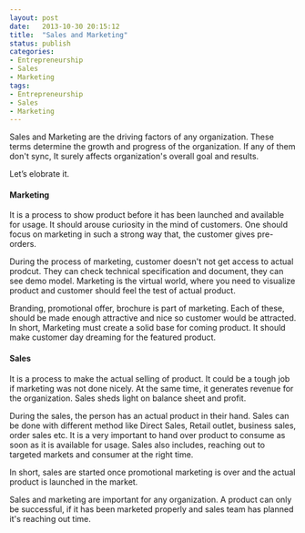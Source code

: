 ```yaml
---
layout: post
date:   2013-10-30 20:15:12
title:  "Sales and Marketing"
status: publish
categories: 
- Entrepreneurship
- Sales
- Marketing
tags:
- Entrepreneurship
- Sales
- Marketing
---
```


Sales and Marketing are the driving factors of any organization. These terms determine the growth and progress of the organization. If any of them don't sync, It surely affects organization's overall goal and results.

Let’s elobrate it.


#### Marketing
It is a process to show product before it has been launched and available for usage. It should arouse curiosity in the mind of customers. One should focus on marketing in such a strong way that, the customer gives pre-orders.

During the process of marketing, customer doesn't not get access to actual prodcut. They can check technical specification and document, they can see demo model. Marketing is the virtual world, where you need to visualize product and customer should feel the test of actual product. 

Branding, promotional offer, brochure is part of marketing. Each of these, should be made enough attractive and nice so customer would be attracted.
In short, Marketing must create a solid base for coming product. It should make customer day dreaming for the featured product.

#### Sales

It is a process to make the actual selling of product. It could be a tough job if marketing was not done nicely. At the same time, it generates revenue for the organization. Sales sheds light on balance sheet and profit.

During the sales, the person has an actual product in their hand. Sales can be done with different method like Direct Sales, Retail outlet, business sales, order sales etc. It is a very important to hand over product to consume as soon as it is available for usage. Sales also includes, reaching out to targeted markets and consumer at the right time.

In short, sales are started once promotional marketing is over and the actual product is launched in the market.

Sales and marketing are important for any organization. A product can only be successful, if it has been marketed properly and sales team has planned it's reaching out time.

